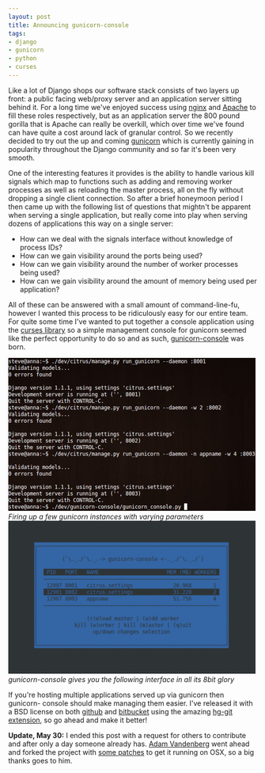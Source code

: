 ```yaml
---
layout: post
title: Announcing gunicorn-console
tags:
- django
- gunicorn
- python
- curses
---
```

Like a lot of Django shops our software stack consists of two layers up front:
a public facing web/proxy server and an application server sitting behind it.
For a long time we've enjoyed success using [nginx](http://nginx.org/en/) and
[Apache](http://httpd.apache.org/) to fill these roles respectively, but as an
application server the 800 pound gorilla that is Apache can really be
overkill, which over time we've found can have quite a cost around lack of
granular control. So we recently decided to try out the up and coming
[gunicorn](http://gunicorn.org/) which is currently gaining in popularity
throughout the Django community and so far it's been very smooth.

One of the interesting features it provides is the ability to handle various
kill signals which map to functions such as adding and removing worker
processes as well as reloading the master process, all on the fly without
dropping a single client connection. So after a brief honeymoon period I then
came up with the following list of questions that mightn't be apparent when
serving a single application, but really come into play when serving dozens of
applications this way on a single server:

  * How can we deal with the signals interface without knowledge of process IDs?
  * How can we gain visibility around the ports being used?
  * How can we gain visibility around the number of worker processes being used?
  * How can we gain visibility around the amount of memory being used per application?

All of these can be answered with a small amount of command-line-fu, however I
wanted this process to be ridiculously easy for our entire team. For quite
some time I've wanted to put together a console application using the [curses
library](http://docs.python.org/howto/curses.html) so a simple management
console for gunicorn seemed like the perfect opportunity to do so and as such,
[gunicorn-console](http://github.com/stephenmcd/gunicorn-console) was born.

<em class="center">
    <img src="/static/img/gunicorn-console-startup.jpg"><br>
    Firing up a few gunicorn instances with varying parameters
</em>
<em class="center">
    <img src="/static/img/gunicorn-console.gif"><br>
    gunicorn-console gives you the following interface in all its 8bit glory
</em>

If you're hosting multiple applications served up via gunicorn then gunicorn-
console should make managing them easier. I've released it with a BSD license
on both [github](http://github.com/stephenmcd/gunicorn-console) and
[bitbucket](http://bitbucket.org/stephenmcd/gunicorn-console) using the
amazing [hg-git extension](http://hg-git.github.com/), so go ahead and make it
better!

**Update, May 30:** I ended this post with a request for others to contribute and after only a day someone already has. [Adam Vandenberg](http://adamv.com/) went ahead and forked the project with [some patches](http://github.com/adamv/gunicorn-console/commit/0f9bc2672f4cc0b1d560b353304d374d5c927120) to get it running on OSX, so a big thanks goes to him.

